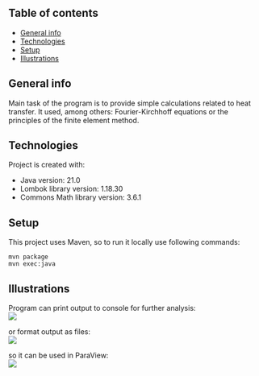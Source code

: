 ## Table of contents
* [General info](#general-info)
* [Technologies](#technologies)
* [Setup](#setup)
* [Illustrations](#illustrations)

## General info
Main task of the program is to provide simple calculations related to heat transfer. 
It used, among others: Fourier-Kirchhoff equations or the principles of the finite element method.

## Technologies
Project is created with:
* Java version: 21.0
* Lombok library version: 1.18.30
* Commons Math library version: 3.6.1

## Setup
This project uses Maven, so to run it locally use following commands:
```
mvn package
mvn exec:java
```

## Illustrations
Program can print output to console for further analysis:\
<img src="https://github.com/jbarus/FEM/assets/57799873/e5287999-ef03-4a25-8cbd-6bb9ef3be1a1">

or format output as files:\
<img src="https://github.com/jbarus/FEM/assets/57799873/408031da-94ab-40ae-9ef2-5ca53a893526">

so it can be used in ParaView:\
<img src="https://github.com/jbarus/FEM/assets/57799873/8407206d-af12-4dec-a9bc-2f690ea3ffb1">